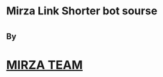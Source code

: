 <h1>Mirza Link Shorter bot sourse<h1/>
<h2>By<h2/> <a href=http://tlgrm.me/mirzateam><h2>MIRZA TEAM<h2/><a/>
